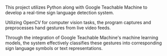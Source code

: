 This project utilizes Python along with Google Teachable Machine to develop a real-time sign language detection system.

Utilizing OpenCV for computer vision tasks, the program captures and preprocesses hand gestures from live video feeds. 

Through the integration of Google Teachable Machine's machine learning models, the system effectively classifies these gestures into corresponding sign language symbols or text representations.
